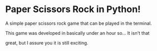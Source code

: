 # Paper Scissors Rock in Python!
A simple paper scissors rock game that can be played in the terminal.

This game was developed in basically under an hour so... It isn't that

great, but I assure you it is still exciting.
